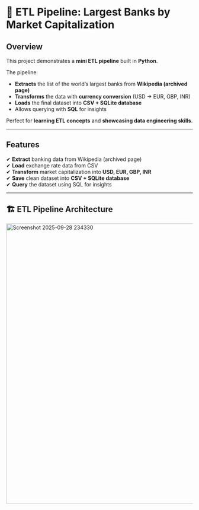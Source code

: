 # 🏦 **ETL Pipeline: Largest Banks by Market Capitalization**  

##  **Overview**  
This project demonstrates a **mini ETL pipeline** built in **Python**.  

The pipeline:  
- **Extracts** the list of the world’s largest banks from **Wikipedia (archived page)**  
- **Transforms** the data with **currency conversion** (USD → EUR, GBP, INR)  
- **Loads** the final dataset into **CSV + SQLite database**  
- Allows querying with **SQL** for insights  

Perfect for **learning ETL concepts** and **showcasing data engineering skills**.  

---

##  **Features**  
✔ **Extract** banking data from Wikipedia (archived page)  
✔ **Load** exchange rate data from CSV  
✔ **Transform** market capitalization into **USD, EUR, GBP, INR**  
✔ **Save** clean dataset into **CSV + SQLite database**  
✔ **Query** the dataset using SQL for insights  

---

## 🏗️ **ETL Pipeline Architecture**  
<img width="2249" height="755" alt="Screenshot 2025-09-28 234330" src="https://github.com/user-attachments/assets/6422f1c1-afd7-40ac-8380-e8c9bc4c39a7" />



